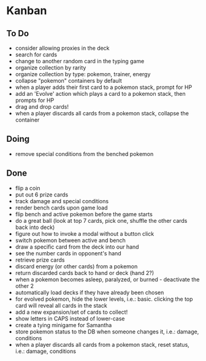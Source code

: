 # Kanban

## To Do
- consider allowing proxies in the deck
- search for cards
- change to another random card in the typing game
- organize collection by rarity
- organize collection by type: pokemon, trainer, energy
- collapse "pokemon" containers by default
- when a player adds their first card to a pokemon stack, prompt for HP
- add an 'Evolve' action which plays a card to a pokemon stack, then prompts for HP
- drag and drop cards!
- when a player discards all cards from a pokemon stack, collapse the container

## Doing
- remove special conditions from the benched pokemon

## Done
- flip a coin
- put out 6 prize cards
- track damage and special conditions
- render bench cards upon game load
- flip bench and active pokemon before the game starts
- do a great ball (look at top 7 cards, pick one, shuffle the other cards back into deck)
- figure out how to invoke a modal without a button click
- switch pokemon between active and bench
- draw a specific card from the deck into our hand
- see the number cards in opponent's hand
- retrieve prize cards
- discard energy (or other cards) from a pokemon
- return discarded cards back to hand or deck (hand 2?)
- when a pokemon becomes asleep, paralyzed, or burned - deactivate the other 2
- automatically load decks if they have already been chosen
- for evolved pokemon, hide the lower levels, i.e.: basic. clicking the top card will reveal all cards in the stack
- add a new expansion/set of cards to collect!
- show letters in CAPS instead of lower-case
- create a tying minigame for Samantha
- store pokemon status to the DB when someone changes it, i.e.: damage, conditions
- when a player discards all cards from a pokemon stack, reset status, i.e.: damage, conditions
